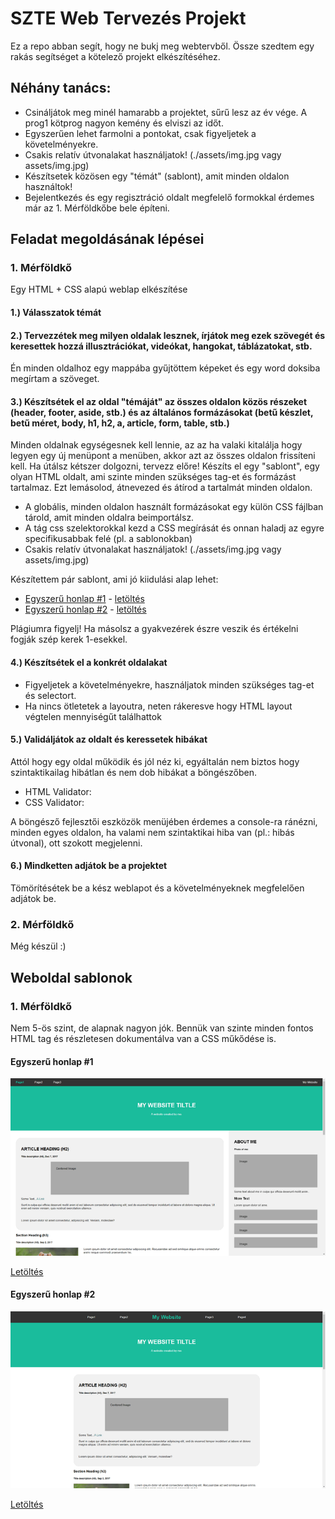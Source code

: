 # SZTE Web Tervezés Projekt

Ez a repo abban segít, hogy ne bukj meg webtervből. Össze szedtem egy rakás segítséget a kötelező projekt elkészítéséhez.

## Néhány tanács:

- Csináljátok meg minél hamarabb a projektet, sűrű lesz az év vége. A prog1 kötprog nagyon kemény és elviszi az időt.
- Egyszerűen lehet farmolni a pontokat, csak figyeljetek a követelményekre.
- Csakis relatív útvonalakat használjatok! (./assets/img.jpg vagy assets/img.jpg)
- Készítsetek közösen egy "témát" (sablont), amit minden oldalon használtok!
- Bejelentkezés és egy regisztráció oldalt megfelelő formokkal érdemes már az 1. Mérföldkőbe bele építeni.

## Feladat megoldásának lépései

### 1. Mérföldkő

Egy HTML + CSS alapú weblap elkészítése

#### 1.) Válasszatok témát

#### 2.) Tervezzétek meg milyen oldalak lesznek, írjátok meg ezek szövegét és keresettek hozzá illusztrációkat, videókat, hangokat, táblázatokat, stb.

Én minden oldalhoz egy mappába gyűjtöttem képeket és egy word doksiba megírtam a szöveget.

#### 3.) Készítsétek el az oldal "témáját" az összes oldalon közös részeket (header, footer, aside, stb.) és az általános formázásokat (betű készlet, betű méret, body, h1, h2, a, article, form, table, stb.)

Minden oldalnak egységesnek kell lennie, az az ha valaki kitalálja hogy legyen egy új menüpont a menüben, akkor azt az összes oldalon frissíteni kell. Ha útálsz kétszer dolgozni, tervezz előre! Készíts el egy "sablont", egy olyan HTML oldalt, ami szinte minden szükséges tag-et és formázást tartalmaz. Ezt lemásolod, átnevezed és átírod a tartalmát minden oldalon.

- A globális, minden oldalon használt formázásokat egy külön CSS fájlban tárold, amit minden oldalra beimportálsz.
- A tág css szelektorokkal kezd a CSS megírását és onnan haladj az egyre specifikusabbak felé (pl. a sablonokban)
- Csakis relatív útvonalakat használjatok! (./assets/img.jpg vagy assets/img.jpg)

Készítettem pár sablont, ami jó kiidulási alap lehet:

- [Egyszerű honlap #1]() - [letöltés](https://github.com/BarnaGergely/SZTEWebtervProjekt/raw/main/sablonok/merfoldko1/simple-website-2.zip)
- [Egyszerű honlap #2]() - [letöltés](https://github.com/BarnaGergely/SZTEWebtervProjekt/raw/main/sablonok/merfoldko1/simple-website-2.zip)

Plágiumra figyelj! Ha másolsz a gyakvezérek észre veszik és értékelni fogják szép kerek 1-esekkel.

#### 4.) Készítsétek el a konkrét oldalakat

- Figyeljetek a követelményekre, használjatok minden szükséges tag-et és selectort.
- Ha nincs ötletetek a layoutra, neten rákeresve hogy HTML layout végtelen mennyiségűt találhattok

#### 5.) Validáljátok az oldalt és keressetek hibákat

Attól hogy egy oldal működik és jól néz ki, egyáltalán nem biztos hogy szintaktikailag hibátlan és nem dob hibákat a böngészőben.

- HTML Validator:
- CSS Validator:

A böngésző fejlesztői eszközök menüjében érdemes a console-ra ránézni, minden egyes oldalon, ha valami nem szintaktikai hiba van (pl.: hibás útvonal), ott szokott megjelenni.

#### 6.) Mindketten adjátok be a projektet

Tömörítésétek be a kész weblapot és a követelményeknek megfelelően adjátok be.

### 2. Mérföldkő

Még készül :)

## Weboldal sablonok

### 1. Mérföldkő

Nem 5-ös szint, de alapnak nagyon jók. Bennük van szinte minden fontos HTML tag és részletesen dokumentálva van a CSS műkődése is.

#### Egyszerű honlap #1

[![TEgyszerű honlap #1](/img/img02.png)](https://github.com/BarnaGergely/SZTEWebtervProjekt/raw/main/sablonok/merfoldko1/simple-website-1.zip)

[Letöltés](https://github.com/BarnaGergely/SZTEWebtervProjekt/raw/main/sablonok/merfoldko1/simple-website-1.zip)

#### Egyszerű honlap #2

[![TEgyszerű honlap #2](/img/img01.png)](https://github.com/BarnaGergely/SZTEWebtervProjekt/raw/main/sablonok/merfoldko1/simple-website-2.zip)

[Letöltés](https://github.com/BarnaGergely/SZTEWebtervProjekt/raw/main/sablonok/merfoldko1/simple-website-2.zip)
